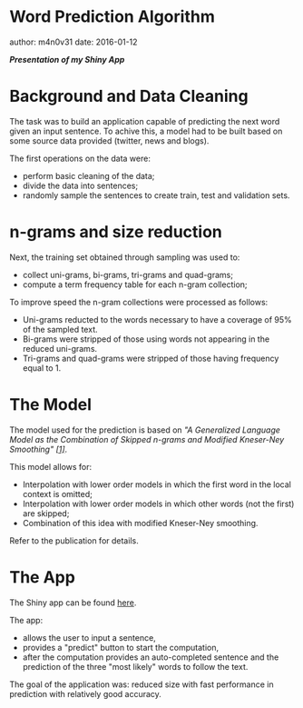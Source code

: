 Word Prediction Algorithm
========================================================
author: m4n0v31
date: 2016-01-12

***Presentation of my Shiny App***

Background and Data Cleaning
========================================================

The task was to build an application capable of predicting the next word given an input sentence. To achive this, a model had to be built based on some source data provided (twitter, news and blogs).

The first operations on the data were:
- perform basic cleaning of the data;
- divide the data into sentences;
- randomly sample the sentences to create train, test and validation sets.

n-grams and size reduction
========================================================

Next, the training set obtained through sampling was used to:
- collect uni-grams, bi-grams, tri-grams and quad-grams;
- compute a term frequency table for each n-gram collection;

To improve speed the n-gram collections were processed as follows:
- Uni-grams reducted to the words necessary to have a coverage of 95% of the sampled text.
- Bi-grams were stripped of those using words not appearing in the reduced uni-grams.
- Tri-grams and quad-grams were stripped of those having frequency equal to 1.

The Model
========================================================

The model used for the prediction is based on *"A Generalized Language Model as the Combination of Skipped n-grams and Modified Kneser-Ney Smoothing" [[1]](https://aclweb.org/anthology/P/P14/P14-1108.pdf)*. 

This model allows for:
- Interpolation with lower order models in which the first word in the local context is omitted;
- Interpolation with lower order models in which other words (not the first) are skipped;
- Combination of this idea with modified Kneser-Ney smoothing.

Refer to the publication for details.

The App
========================================================

The Shiny app can be found [here](http://TBD.com). 

The app:
- allows the user to input a sentence,
- provides a "predict" button to start the computation,
- after the computation provides an auto-completed sentence and the prediction of the three "most likely" words to follow the text.

The goal of the application was: reduced size with fast performance in prediction with relatively good accuracy.


